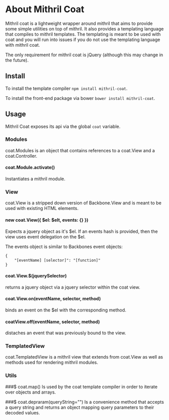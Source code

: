 # About Mithril Coat
Mithril coat is a lightweight wrapper around mithril that aims to provide some simple utilities on top of mithril. It also provides a templating language that compiles to mithril templates. The templating is meant to be used with coat and you will run into issues if you do not use the templating language with mithril coat. 

The only requirement for mithril coat is jQuery (although this may change in the future).

## Install
To install the template compiler `npm install mithril-coat`.

To install the front-end package via bower `bower install mithril-coat`.

## Usage
Mithril Coat exposes its api via the global `coat` variable.

### Modules
coat.Modules is an object that contains references to a coat.View and a coat.Controller. 

#### coat.Module.activate()
Instantiates a mithril module. 

### View
coat.View is a stripped down version of Backbone.View and is meant to be used with existing HTML elements.

#### new coat.View({ $el: $elt, events: {} })
Expects a jquery object as it's $el. If an events hash is provided, then the view uses event delegation on the $el.

The events object is similar to Backbones event objects:
```
{
    "[eventName] [selector]": "[function]"
}
```

#### coat.View.$(jquerySelector)
returns a jquery object via a jquery selector within the coat view.

#### coat.View.on(eventName, selector, method)
binds an event on the $el with the corresponding method.

#### coatView.off(eventName, selector, method)
distaches an event that was previously bound to the view.

### TemplatedView
coat.TemplatedView is a mithril view that extends from coat.View as well as methods used for rendering mithril modules.

### Utils
###$ coat.map()
Is used by the coat template compiler in order to iterate over objects and arrays. 

###$ coat.depraram(queryString="")
Is a convenience method that accepts a query string and returns an object mapping query parameters to their decoded values.


